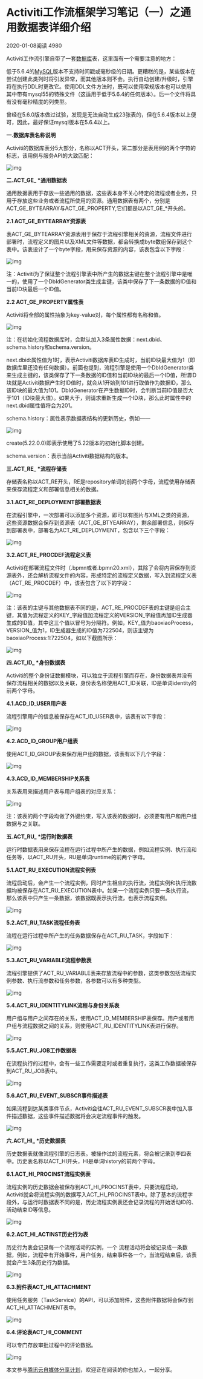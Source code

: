 # Activiti工作流框架学习笔记（一）之通用数据表详细介绍

2020-01-08阅读 4980

Activiti工作流引擎自带了一套[数据库](https://cloud.tencent.com/solution/database?from=10680)表，这里面有一个需要注意的地方：

低于5.6.4的[MySQL](https://cloud.tencent.com/product/cdb?from=10680)版本不支持时间戳或毫秒级的日期。更糟糕的是，某些版本在尝试创建此类列时将引发异常，而其他版本则不会。执行自动创建/升级时，引擎将在执行DDL时更改它。使用DDL文件方法时，既可以使用常规版本也可以使用其中带有mysql55的特殊文件（这适用于低于5.6.4的任何版本）。后一个文件将具有没有毫秒精度的列类型。

曾经在5.6.0版本做过试验，发现是无法自动生成23张表的，但在5.6.4版本以上便可，因此，最好保证mysql版本在5.6.4以上。

**一.数据库表名称说明**

Activiti的数据库表分5大部分，名称以ACT开头，第二部分是表用例的两个字符的标志，该用例与服务API的大致匹配：

![img](https://ask.qcloudimg.com/http-save/6853689/1zv25bne88.png?imageView2/2/w/1620)

**二.ACT_GE_ \*通用数据表**

通用数据表用于存放一些通用的数据，这些表本身不关心特定的流程或者业务，只用于存放这些业务或者流程所使用的资源。通用数据表有两个，分别是ACT_GE_BYTEARRAY与ACT_GE_PROPERTY,它们都是以ACT_GE_*开头的。

**2.1 ACT_GE_BYTEARRAY资源表**

表ACT_GE_BYTEARRAY资源表用于保存于流程引擎相关的资源，流程文件进行部署时，流程定义的图片以及XML文件等数据，都会转换成byte数组保存到这个表中。该表设计了一个byte字段，用来保存资源的内容，该表包含以下字段：

![img](https://ask.qcloudimg.com/http-save/6853689/vk65yeet1u.png?imageView2/2/w/1620)

 注：Activiti为了保证整个流程引擎表中所产生的数据主键在整个流程引擎中是唯一的，使用了一个DbIdGenerator类生成主键，该类中保存了下一条数据的ID值和当前ID块最后一个ID值。

**2.2 ACT_GE_PROPERTY属性表**

Activiti将全部的属性抽象为key-value对，每个属性都有名称和值。

![img](https://ask.qcloudimg.com/http-save/6853689/es1carcgqd.png?imageView2/2/w/1620)

注：在初始化流程数据库时，会默认加入3条属性数据：next.dbid、schema.history和schema.version。

next.dbid:属性值为1时，表示Activiti数据库表ID生成时，当前ID块最大值为1（即数据库里还没有任何数据）。前面也提到，流程引擎是使用一个DbIdGenerator类来生成主键的，该类保存了下一条数据的ID值和当前ID块的最后一个ID值，所谓ID块就是Activiti数据产生时ID值时，就会从1开始到101进行取值作为数据ID，那么该ID块的最大值为101。DbIdGenerator在产生数据ID时，会判断当前ID值是否大于101（ID块最大值）。如果大于，则请求重新生成一个ID块，那么此时属性中的next.dbid属性值将会为201。

schema.history：属性表示数据表结构的更新历史，例如——

![img](https://ask.qcloudimg.com/http-save/6853689/hv5z0kc0pk.png?imageView2/2/w/1620)

create(5.22.0.0)即表示使用了5.22版本的初始化脚本创建。

schema.version：表示当前Activiti数据结构的版本。

**三.ACT_RE_ \*流程存储表**

存储表名称以ACT_RE开头，RE是repository单词的前两个字母，流程使用存储表来保存流程定义和部署信息相关的数据。

**3.1.ACT_RE_DEPLOYMENT部署数据表**

在流程引擎中，一次部署可以添加多个资源，即可以有图片与XML之类的资源，这些资源数据会保存到资源表（ACT_GE_BTYEARRAY），剩余部署信息，则保存到部署表中，部署名为ACT_RE_DEPLOYMENT，包含以下三个字段：

![img](https://ask.qcloudimg.com/http-save/6853689/4lunb4l422.png?imageView2/2/w/1620)

 **3.2.ACT_RE_PROCDEF流程定义表**

Activiti在部署流程文件时（.bpmn或者.bpmn20.xml），其除了会将内容保存到资源表外，还会解析流程文件的内容，形成特定的流程定义数据，写入到流程定义表（ACT_RE_PROCDEF）中，该表包含了以下的字段：

![img](https://ask.qcloudimg.com/http-save/6853689/7me5861nvw.png?imageView2/2/w/1620)

注：该表的主键与其他数据表不同的是，ACT_RE_PROCDEF表的主键是组合主键，其值为流程定义的KEY_字段值加流程定义的VERSION_字段值再加ID生成器生成的ID值，其中这三个值以冒号为分隔符。例如，KEY_值为baoxiaoProcess，VERSION_值为1，ID生成器生成的ID值为722504，则该主键为baoxiaoProcess:1:722504，如以下截图所示：

![img](https://ask.qcloudimg.com/http-save/6853689/3vwpkak8dg.png?imageView2/2/w/1620)

 **四.ACT_ID_ \*身份数据表** 

Activiti的整个身份证数据模块，可以独立于流程引擎而存在，身份数据表并没有保存流程相关的数据以及关联，身份表名称使用ACT_ID关联，ID是单词identity的前两个字母。

**4.1.ACD_ID_USER用户表**

流程引擎用户的信息被保存在ACT_ID_USER表中，该表有以下字段：

![img](https://ask.qcloudimg.com/http-save/6853689/q4s8g4msqp.png?imageView2/2/w/1620)

 **4.2.ACD_ID_GROUP用户组表**

使用ACT_ID_GROUP表来保存用户组的数据，该表有以下几个字段：

![img](https://ask.qcloudimg.com/http-save/6853689/waqv8q01n.png?imageView2/2/w/1620)

 **4.3.ACD_ID_MEMBERSHIP关系表**

关系表用来描述用户表与用户组表的对应关系：

![img](https://ask.qcloudimg.com/http-save/6853689/nlym75rvs8.png?imageView2/2/w/1620)

 注：该表的两个字段均做了外键约束，写入该表的数据时，必须要有用户和用户组数据与之关联。

**五.ACT_RU_ \*运行时数据表**

运行时数据表用来保存流程在运行过程中所产生的数据，例如流程实例、执行流和任务等，以ACT_RU开头，RU是单词runtime的前两个字母。

**5.1.ACT_RU_EXECUTION流程实例表**

 流程启动后，会产生一个流程实例，同时产生相应的执行流，流程实例和执行流数据均被保存在ACT_RU_EXECUTION表中。如果一个流程实例只要一条执行流，那么该表中只产生一条数据，该数据既表示执行流，也表示流程实例。

![img](https://ask.qcloudimg.com/http-save/6853689/o7nxkuxrxj.png?imageView2/2/w/1620)

 **5.2.ACT_RU_TASK流程任务表**

流程在运行过程中所产生的任务数据保存在ACT_RU_TASK，字段如下：

![img](https://ask.qcloudimg.com/http-save/6853689/ftarqh0fzc.png?imageView2/2/w/1620)

 **5.3.ACT_RU_VARIABLE流程参数表** 

流程引擎提供了ACT_RU_VARIABLE表来存放流程中的参数，这类参数包括流程实例参数、执行流参数和任务参数，各参数可以有多种类型。

![img](https://ask.qcloudimg.com/http-save/6853689/ou9rv9v5xm.png?imageView2/2/w/1620)

 **5.4.ACT_RU_IDENTITYLINK流程与身份关系表**

 用户组与用户之间存在的关系，使用ACT_ID_MEMBERSHIP表保存。用户或者用户组与流程数据之间的关系，则使用ACT_RU_IDENTITYLINK表进行保存。

![img](https://ask.qcloudimg.com/http-save/6853689/bx5kmyc45n.png?imageView2/2/w/1620)

 **5.5.ACT_RU_JOB工作数据表**

  在流程执行的过程中，会有一些工作需要定时或者重复执行，这类工作数据被保存到ACT_RU_JOB表中。

![img](https://ask.qcloudimg.com/http-save/6853689/y1hw6r2d7y.png?imageView2/2/w/1620)

 **5.6.ACT_RU_EVENT_SUBSCR事件描述表**

如果流程到达某类事件节点，Activiti会往ACT_RU_EVENT_SUBSCR表中加入事件描述数据，这些事件描述数据将会决定流程事件的触发。

![img](https://ask.qcloudimg.com/http-save/6853689/7y368k11jy.png?imageView2/2/w/1620)

 **六.ACT_HI_ \*历史数据表**

历史数据表就像流程引擎的日志表。被操作过的流程元素，将会被记录到李四表中。历史表名称以ACT_HI开头，HI是单词history的前两个字母。

**6.1.ACT_HI_PROCINST流程实例表**

流程实例的历史数据会被保存到ACT_HI_PROCINST表中，只要流程启动，Activiti就会将流程实例的数据写入ACT_HI_PROCINST表中。除了基本的流程字段外，与运行时数据表不同的是，历史流程实例表还会记录流程的开始活动ID的、活动结束ID等信息。

![img](https://ask.qcloudimg.com/http-save/6853689/pyw0qfqju7.png?imageView2/2/w/1620)

 **6.2.ACT_HI_ACTINST历史行为表**

历史行为表会记录每一个流程活动的实例，一个 流程活动将会被记录成一条数据，例如，流程中有开始事件，用户任务，结束事件各一个，当流程结束后，该表就会产生3条历史行为数据。

![img](https://ask.qcloudimg.com/http-save/6853689/hefcwyayjb.png?imageView2/2/w/1620)

 **6.3.附件表ACT_HI_ATTACHMENT**

使用任务服务（TaskService）的API，可以添加附件，这些附件数据将会保存到ACT_HI_ATTACHMENT表中。

![img](https://ask.qcloudimg.com/http-save/6853689/sihwgrmyh9.png?imageView2/2/w/1620)

  **6.4.评论表ACT_HI_COMMENT**

可以专门存放审批过程中的评论数据。

![img](https://ask.qcloudimg.com/http-save/6853689/t1czf5uczh.png?imageView2/2/w/1620)

本文参与[腾讯云自媒体分享计划](https://cloud.tencent.com/developer/support-plan)，欢迎正在阅读的你也加入，一起分享。